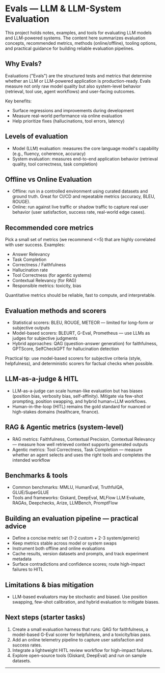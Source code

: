 
# Evals — LLM & LLM-System Evaluation

This project holds notes, examples, and tools for evaluating LLM models and LLM-powered systems. The content here summarizes evaluation concepts, recommended metrics, methods (online/offline), tooling options, and practical guidance for building reliable evaluation pipelines.

## Why Evals?

Evaluations ("Evals") are the structured tests and metrics that determine whether an LLM or LLM-powered application is production-ready. Evals measure not only raw model quality but also system-level behavior (retrieval, tool use, agent workflows) and user-facing outcomes.

Key benefits:
- Surface regressions and improvements during development
- Measure real-world performance via online evaluation
- Help prioritize fixes (hallucinations, tool errors, latency)

## Levels of evaluation

- Model (LLM) evaluation: measures the core language model's capability (e.g., fluency, coherence, accuracy)
- System evaluation: measures end-to-end application behavior (retrieval quality, tool correctness, task completion)

## Offline vs Online Evaluation

- Offline: run in a controlled environment using curated datasets and ground truth. Great for CI/CD and repeatable metrics (accuracy, BLEU, ROUGE).
- Online: run against live traffic or shadow traffic to capture real user behavior (user satisfaction, success rate, real-world edge cases).

## Recommended core metrics

Pick a small set of metrics (we recommend <=5) that are highly correlated with user success. Examples:

- Answer Relevancy
- Task Completion
- Correctness / Faithfulness
- Hallucination rate
- Tool Correctness (for agentic systems)
- Contextual Relevancy (for RAG)
- Responsible metrics: toxicity, bias

Quantitative metrics should be reliable, fast to compute, and interpretable.

## Evaluation methods and scorers

- Statistical scorers: BLEU, ROUGE, METEOR — limited for long-form or subjective outputs
- Model-based scorers: BLEURT, G-Eval, Prometheus — use LLMs as judges for subjective judgments
- Hybrid approaches: QAG (question-answer generation) for faithfulness, GPTScore, SelfCheckGPT for hallucination detection

Practical tip: use model-based scorers for subjective criteria (style, helpfulness), and deterministic scorers for factual checks when possible.

## LLM-as-a-judge & HITL

- LLM-as-a-judge can scale human-like evaluation but has biases (position bias, verbosity bias, self-affinity). Mitigate via few-shot prompting, position swapping, and hybrid human+LLM workflows.
- Human-in-the-loop (HITL) remains the gold standard for nuanced or high-stakes domains (healthcare, finance).

## RAG & Agentic metrics (system-level)

- RAG metrics: Faithfulness, Contextual Precision, Contextual Relevancy — measure how well retrieved context supports generated outputs
- Agentic metrics: Tool Correctness, Task Completion — measure whether an agent selects and uses the right tools and completes the intended workflow

## Benchmarks & tools

- Common benchmarks: MMLU, HumanEval, TruthfulQA, GLUE/SuperGLUE
- Tools and frameworks: Giskard, DeepEval, MLFlow LLM Evaluate, RAGAs, Deepchecks, Arize, LLMBench, PromptFlow

## Building an evaluation pipeline — practical advice

- Define a concise metric set (1-2 custom + 2-3 system/generic)
- Keep metrics stable across model or system swaps
- Instrument both offline and online evaluations
- Cache results, version datasets and prompts, and track experiment metadata
- Surface contradictions and confidence scores; route high-impact failures to HITL

## Limitations & bias mitigation

- LLM-based evaluators may be stochastic and biased. Use position swapping, few-shot calibration, and hybrid evaluation to mitigate biases.

## Next steps (starter tasks)

1. Create a small evaluation harness that runs: QAG for faithfulness, a model-based G-Eval scorer for helpfulness, and a toxicity/bias pass.
2. Add an online telemetry pipeline to capture user satisfaction and success rates.
3. Integrate a lightweight HITL review workflow for high-impact failures.
4. Explore open-source tools (Giskard, DeepEval) and run on sample datasets.

---

